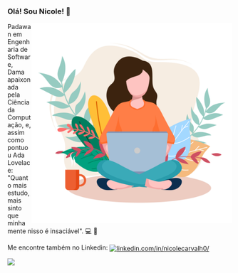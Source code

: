 ### Olá! Sou Nicole! 👋

<img src="https://github.com/nicolecarvalh0/nicolecarvalh0/blob/main/Imagens/%E2%80%94Pngtree%E2%80%94women%20with%20laptop%20working%20from_5348500.png" width="450" height="450" alt="woman with notebook" align="right">

Padawan em Engenharia de Software, Dama apaixonada pela Ciência da Computação, e, assim como pontuou Ada Lovelace: "Quanto mais estudo, mais sinto que minha mente nisso é insaciável". :computer: :sparkling_heart:

Me encontre também no Linkedin: <a href="https://linkedin.com/in/linkedin.com/in/nicolecarvalh0/" target="blank"><img align="center" src="https://content.linkedin.com/content/dam/me/business/en-us/amp/brand-site/v2/bg/LI-Bug.svg.original.svg" alt="linkedin.com/in/nicolecarvalh0/" height="20" width="30" /></a> 

<img src="https://github-readme-stats.vercel.app/api/top-langs/?username=nicolecarvalh0&layout=compact&langs_count=10" align="left">

<!--
**nicolecarvalh0/nicolecarvalh0** is a ✨ _special_ ✨ repository because its `README.md` (this file) appears on your GitHub profile.

Here are some ideas to get you started:
- 🔭 I’m currently working on ...
- 🌱 I’m currently learning ...
- 👯 I’m looking to collaborate on ...
- 🤔 I’m looking for help with ...
- 💬 Ask me about ...
- 😄 Pronouns: ...
- ⚡ Fun fact: ...
-->
